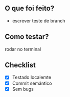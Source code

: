 ## O que foi feito?

- escrever teste de branch

## Como testar?

rodar no terminal

## Checklist

- [x] Testado localemte
- [x] Commit semântico
- [x] Sem bugs